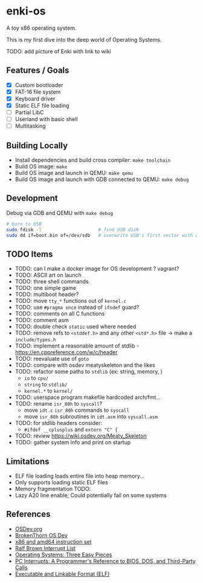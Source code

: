# enki-os

A toy x86 operating system.

This is my first dive into the deep world of Operating Systems.

TODO: add picture of Enki with link to wiki

## Features / Goals

- [x] Custom bootloader
- [x] FAT-16 file system
- [x] Keyboard driver
- [x] Static ELF file loading
- [ ] Partial LibC
- [ ] Userland with basic shell
- [ ] Multitasking

## Building Locally

- Install dependencies and build cross compiler: `make toolchain`
- Build OS image: `make`
- Build OS image and launch in QEMU: `make qemu`
- Build OS image and launch with GDB connected to QEMU: `make debug`

## Development

Debug via GDB and QEMU with `make debug`

```sh
# burn to USB
sudo fdisk -l                     # find USB disk
sudo dd if=boot.bin of=/dev/sdb   # overwrite USB's first sector with our bootloader
```

## TODO Items

- TODO: can I make a docker image for OS development ? vagrant?
- TODO: ASCII art on launch
- TODO: three shell commands
- TODO: one simple game
- TODO: multiboot header?
- TODO: move `tty_*` functions out of `kernel.c`
- TODO: use `#pragma once` instead of `ifndef` guard?
- TODO: comments on all C functions
- TODO: comment asm
- TODO: double check `static` used where needed
- TODO: remove refs to `<stddef.h>` and any other `<std*.h>` file -> make a `include/types.h`
- TODO: implement a reasonable amount of stdlib - https://en.cppreference.com/w/c/header
- TODO: reevaluate use of `goto`
- TODO: compare with osdev meatyskeleton and the likes
- TODO: refactor some paths to `stdlib` (ex: string, memory, )
  - `io` to `cpu/`
  - `string` to `stdlib/`
  - `kernel.*` to `kernel/`
- TODO: userspace program makefile hardcoded arch/fmt...
- TODO: rename `isr_80h` to `syscall`?
  - move `idt.c` `isr_80h` commands to `syscall`
  - move `isr_80h` subroutines in `idt.asm` into `syscall.asm`
- TODO: for stdlib headers consider:
  - `#ifdef __cplusplus` and `extern "C" {`
- TODO: review https://wiki.osdev.org/Meaty_Skeleton
- TODO: gather system info and print on startup

## Limitations

- ELF file loading loads entire file into heap memory...
- Only supports loading static ELF files
- Memory fragmentation TODO:
- Lazy A20 line enable; Could potentially fail on some systems

## References

- [OSDev.org](https://wiki.osdev.org/Main_Page)
- [BrokenThorn OS Dev](http://www.brokenthorn.com/Resources/OSDevIndex.html)
- [x86 and amd64 instruction set](https://www.felixcloutier.com/x86/)
- [Ralf Brown Interrupt List](https://www.ctyme.com/rbrown.htm)
- [Operating Systems: Three Easy Pieces](https://pages.cs.wisc.edu/~remzi/OSTEP/)
- [PC Interrupts: A Programmer's Reference to BIOS, DOS, and Third-Party Calls](https://www.amazon.com/PC-Interrupts-Programmers-Reference-Third-Party/dp/0201624850)
- [Executable and Linkable Format (ELF)](https://refspecs.linuxfoundation.org/elf/elf.pdf)
